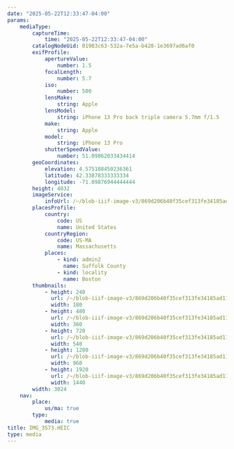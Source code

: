 ```yaml
---
date: "2025-05-22T12:33:47-04:00"
params:
    mediaType:
        captureTime:
            time: "2025-05-22T12:33:47-04:00"
        catalogNodeUid: 01983c63-532a-7e5a-b428-1e3697ad6af0
        exifProfile:
            apertureValue:
                number: 1.5
            focalLength:
                number: 5.7
            iso:
                number: 500
            lensMake:
                string: Apple
            lensModel:
                string: iPhone 13 Pro back triple camera 5.7mm f/1.5
            make:
                string: Apple
            model:
                string: iPhone 13 Pro
            shutterSpeedValue:
                number: 51.09862033434414
        geoCoordinates:
            elevation: 4.575188450236361
            latitude: 42.33878333333334
            longitude: -71.09876944444444
        height: 4032
        imageService:
            infoUrl: /~/blob-iiif-image-v3/869d206b40f35cef313fe34185ad11274c7005ef5e2bdbc3c5f48fa7d5fd4780/info.json
        placesProfile:
            country:
                code: US
                name: United States
            countryRegion:
                code: US-MA
                name: Massachusetts
            places:
                - kind: admin2
                  name: Suffolk County
                - kind: locality
                  name: Boston
        thumbnails:
            - height: 240
              url: /~/blob-iiif-image-v3/869d206b40f35cef313fe34185ad11274c7005ef5e2bdbc3c5f48fa7d5fd4780/full/180%2C240/0/default.jpg
              width: 180
            - height: 480
              url: /~/blob-iiif-image-v3/869d206b40f35cef313fe34185ad11274c7005ef5e2bdbc3c5f48fa7d5fd4780/full/360%2C480/0/default.jpg
              width: 360
            - height: 720
              url: /~/blob-iiif-image-v3/869d206b40f35cef313fe34185ad11274c7005ef5e2bdbc3c5f48fa7d5fd4780/full/540%2C720/0/default.jpg
              width: 540
            - height: 1280
              url: /~/blob-iiif-image-v3/869d206b40f35cef313fe34185ad11274c7005ef5e2bdbc3c5f48fa7d5fd4780/full/960%2C1280/0/default.jpg
              width: 960
            - height: 1920
              url: /~/blob-iiif-image-v3/869d206b40f35cef313fe34185ad11274c7005ef5e2bdbc3c5f48fa7d5fd4780/full/1440%2C1920/0/default.jpg
              width: 1440
        width: 3024
    nav:
        place:
            us/ma: true
        type:
            media: true
title: IMG_3573.HEIC
type: media
---
```


